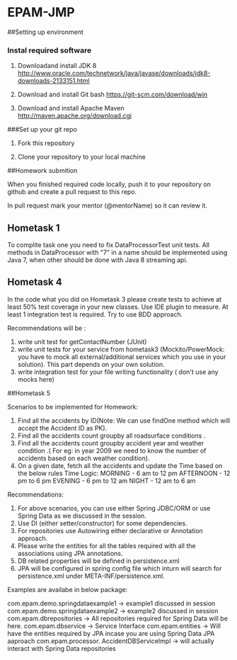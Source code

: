 # EPAM-JMP

##Setting up environment

### Instal required software

1) Downloadand install JDK 8 http://www.oracle.com/technetwork/java/javase/downloads/jdk8-downloads-2133151.html

2) Download and install Git bash https://git-scm.com/download/win 

3) Download and install Apache Maven http://maven.apache.org/download.cgi

###Set up your git repo

1) Fork this repository

2) Clone your repository to your local machine 

##Homework submition

When you finished required code locally, push it to your repository on github and create a pull request to this repo.

In pull request mark your mentor (@mentorName) so it can review it. 


## Hometask 1

To complite task one you need to fix DataProcessorTest unit tests. 
All methods in DataProcessor with "7" in a name should be implemented using Java 7, when other should be done with Java 8 streaming api. 

## Hometask 4
In the code what you did on Hometask 3 please create tests to achieve at least 50% test coverage in your new classes. Use IDE plugin to measure.  At least 1 integration test is required. Try to use BDD approach.  

Recommendations will be : 
1. write unit test for getContactNumber (JUnit)
2. write unit tests for your service from hometask3 (Mockito/PowerMock: you have to mock all external/additional services which you use in your solution). This part depends on your own solution. 
3. write integration test for your file writing functionality ( don't use any mocks here) 


##Hometask 5

Scenarios to be implemented for Homework:

1. Find all the accidents by ID(Note: We can use findOne method which will accept the Accident ID as PK).
2. Find all the accidents count groupby all roadsurface conditions .
3. Find all the accidents count groupby accident year and weather condition .( For eg: in year 2009 we need to know the number of accidents based on each weather condition).
4. On a given date,  fetch all the accidents and update the Time based on the below rules
Time Logic: 
MORNING - 6 am to 12 pm
AFTERNOON - 12 pm to 6 pm
EVENING - 6 pm to 12 am
NIGHT - 12 am to 6 am

    
Recommendations:

1. For above scenarios, you can use either Spring JDBC/ORM  or use Spring Data as we discussed in the session.​
2. Use DI (either setter/constructor) for some dependencies.
3. For repositories use Autowiring either declarative or Annotation approach.
4. Please write the entities for all the tables required with all the associations using JPA annotations.
5. DB related properties will be defined in persistence.xml
6. JPA will be configured in spring config file which inturn will search for persistence.xml under META-INF/persistence.xml.

Examples are availabe in below package:

com.epam.demo.springdataexample1 -> example1 discussed in session
com.epam.demo.springdataexample2 -> example2 discussed in session
com.epam.dbrepositories  -> All repositories required for Spring Data will be here.
com.epam.dbservice           -> Service Interface
com.epam.entities               -> Will have the entities required by JPA incase you are using Spring Data JPA aaproach
com.epam.processor. AccidentDBServiceImpl -> will actually interact with Spring Data repositories                



